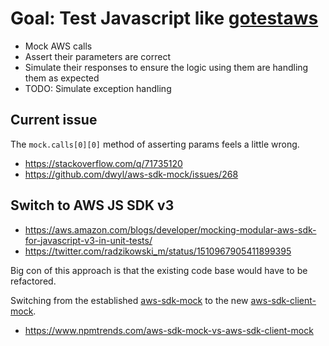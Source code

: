 # Goal: Test Javascript like [gotestaws](https://github.com/kaihendry/gotestaws)

- Mock AWS calls
- Assert their parameters are correct
- Simulate their responses to ensure the logic using them are handling them as expected
- TODO: Simulate exception handling

## Current issue

The `mock.calls[0][0]` method of asserting params feels a little wrong.

- https://stackoverflow.com/q/71735120
- https://github.com/dwyl/aws-sdk-mock/issues/268

## Switch to AWS JS SDK v3

- https://aws.amazon.com/blogs/developer/mocking-modular-aws-sdk-for-javascript-v3-in-unit-tests/
- https://twitter.com/radzikowski_m/status/1510967905411899395

Big con of this approach is that the existing code base would have to be refactored.

Switching from the established
[aws-sdk-mock](https://github.com/dwyl/aws-sdk-mock) to the new
[aws-sdk-client-mock](https://github.com/m-radzikowski/aws-sdk-client-mock).

- https://www.npmtrends.com/aws-sdk-mock-vs-aws-sdk-client-mock
